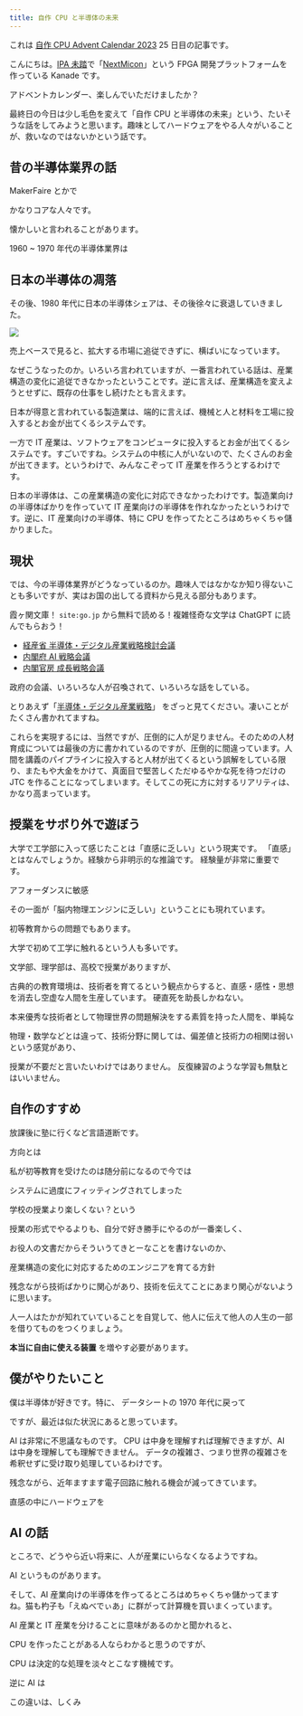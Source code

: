```yaml
---
title: 自作 CPU と半導体の未来
---
```


これは [自作 CPU Advent Calendar 2023](https://adventar.org/calendars/8916) 25 日目の記事です。

こんにちは。[IPA 未踏](https://www.ipa.go.jp/jinzai/mitou/it/2023/gaiyou_tn-1.html)で「[NextMicon](https://github.com/NextMicon)」という FPGA 開発プラットフォームを作っている Kanade です。

アドベントカレンダー、楽しんでいただけましたか？

最終日の今日は少し毛色を変えて「自作 CPU と半導体の未来」という、たいそうな話をしてみようと思います。趣味としてハードウェアをやる人々がいることが、救いなのではないかという話です。

## 昔の半導体業界の話

MakerFaire とかで

かなりコアな人々です。

懐かしいと言われることがあります。

1960 ~ 1970 年代の半導体業界は

## 日本の半導体の凋落

その後、1980 年代に日本の半導体シェアは、その後徐々に衰退していきました。

![](https://www.soumu.go.jp/johotsusintokei/whitepaper/ja/r03/image/n0201030.png)

売上ベースで見ると、拡大する市場に追従できずに、横ばいになっています。

なぜこうなったのか。いろいろ言われていますが、一番言われている話は、産業構造の変化に追従できなかったということです。逆に言えば、産業構造を変えようとせずに、既存の仕事をし続けたとも言えます。

日本が得意と言われている製造業は、端的に言えば、機械と人と材料を工場に投入するとお金が出てくるシステムです。

一方で IT 産業は、ソフトウェアをコンピュータに投入するとお金が出てくるシステムです。すごいですね。システムの中核に人がいないので、たくさんのお金が出てきます。というわけで、みんなこぞって IT 産業を作ろうとするわけです。

日本の半導体は、この産業構造の変化に対応できなかったわけです。製造業向けの半導体ばかりを作っていて IT 産業向けの半導体を作れなかったというわけです。逆に、IT 産業向けの半導体、特に CPU を作ってたところはめちゃくちゃ儲かりました。

## 現状

では、今の半導体業界がどうなっているのか。趣味人ではなかなか知り得ないことも多いですが、実はお国の出してる資料から見える部分もあります。

霞ヶ関文庫！ `site:go.jp` から無料で読める！複雑怪奇な文学は ChatGPT に読んでもらおう！

- [経産省 半導体・デジタル産業戦略検討会議](https://www.meti.go.jp/policy/mono_info_service/joho/conference/semicon_digital.html)
- [内閣府 AI 戦略会議](https://www8.cao.go.jp/cstp/ai/ai_senryaku/ai_senryaku.html)
- [内閣官房 成長戦略会議](https://www.cas.go.jp/jp/seisaku/seicho/index.html)

政府の会議、いろいろな人が召喚されて、いろいろな話をしている。

とりあえず「[半導体・デジタル産業戦略](https://www.meti.go.jp/policy/mono_info_service/joho/conference/semiconductors_and_digital.pdf)」 をざっと見てください。凄いことがたくさん書かれてますね。

これらを実現するには、当然ですが、圧倒的に人が足りません。そのための人材育成については最後の方に書かれているのですが、圧倒的に間違っています。人間を講義のパイプラインに投入すると人材が出てくるという誤解をしている限り、またもや大金をかけて、真面目で堅苦しくただゆるやかな死を待つだけの JTC を作ることになってしまいます。そしてこの死に方に対するリアリティは、かなり高まっています。

## 授業をサボり外で遊ぼう

大学で工学部に入って感じたことは「直感に乏しい」という現実です。
「直感」とはなんでしょうか。経験から非明示的な推論です。
経験量が非常に重要です。

アフォーダンスに敏感

その一面が「脳内物理エンジンに乏しい」ということにも現れています。

初等教育からの問題でもあります。

大学で初めて工学に触れるという人も多いです。

文学部、理学部は、高校で授業がありますが、

古典的の教育環境は、技術者を育てるという観点からすると、直感・感性・思想を消去し空虚な人間を生産しています。
硬直死を助長しかねない。

本来優秀な技術者として物理世界の問題解決をする素質を持った人間を、単純な

物理・数学などとは違って、技術分野に関しては、偏差値と技術力の相関は弱いという感覚があり、

授業が不要だと言いたいわけではありません。
反復練習のような学習も無駄とはいいません。

## 自作のすすめ

放課後に塾に行くなど言語道断です。

方向とは

私が初等教育を受けたのは随分前になるので今では

システムに過度にフィッティングされてしまった

学校の授業より楽しくない？という

授業の形式でやるよりも、自分で好き勝手にやるのが一番楽しく、

お役人の文書だからそういうてきとーなことを書けないのか、

産業構造の変化に対応するためのエンジニアを育てる方針

残念ながら技術ばかりに関心があり、技術を伝えてことにあまり関心がないように思います。

人一人はたかが知れていていることを自覚して、他人に伝えて他人の人生の一部を借りてものをつくりましょう。

**本当に自由に使える装置** を増やす必要があります。

## 僕がやりたいこと

僕は半導体が好きです。特に、
データシートの
1970 年代に戻って

ですが、最近は似た状況にあると思っています。

AI は非常に不思議なものです。
CPU は中身を理解すれば理解できますが、AI は中身を理解しても理解できません。
データの複雑さ、つまり世界の複雑さを希釈せずに受け取り処理しているわけです。

残念ながら、近年ますます電子回路に触れる機会が減ってきています。

直感の中にハードウェアを

## AI の話

ところで、どうやら近い将来に、人が産業にいらなくなるようですね。

AI というものがあります。

そして、AI 産業向けの半導体を作ってるところはめちゃくちゃ儲かってますね。猫も杓子も「えぬべでぃあ」に群がって計算機を買いまくっています。

AI 産業と IT 産業を分けることに意味があるのかと聞かれると、

CPU を作ったことがある人ならわかると思うのですが、

CPU は決定的な処理を淡々とこなす機械です。

逆に AI は

この違いは、しくみ
